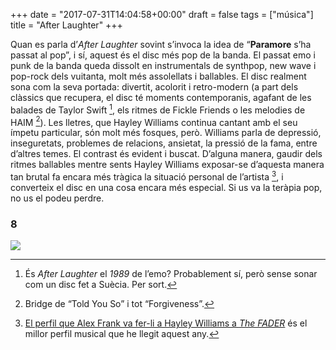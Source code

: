 +++
date = "2017-07-31T14:04:58+00:00"
draft = false
tags = ["música"]
title = "After Laughter"
+++
<!-- more -->

Quan es parla d’*After Laughter* sovint s’invoca la idea de “**Paramore** s’ha passat al pop”, i sí, aquest és el disc més pop de la banda. El passat emo i punk de la banda queda dissolt en instrumentals de synthpop, new wave i pop-rock dels vuitanta, molt més assolellats i ballables. El disc realment sona com la seva portada: divertit, acolorit i retro-modern (a part dels clàssics que recupera, el disc té moments contemporanis, agafant de les balades de Taylor Swift [^1], els ritmes de Fickle Friends o les melodies de HAIM [^2]). Les lletres, que Hayley Williams continua cantant amb el seu ímpetu particular, són molt més fosques, però. Williams parla de depressió, inseguretats, problemes de relacions, ansietat, la pressió de la fama, entre d’altres temes. El contrast és evident i buscat. D’alguna manera, gaudir dels ritmes ballables mentre sents Hayley Williams exposar-se d’aquesta manera tan brutal fa encara més tràgica la situació personal de l’artista [^3], i converteix el disc en una cosa encara més especial. Si us va la teràpia pop, no us el podeu perdre.

### 8 

[^1]: És *After Laughter* el *1989* de l’emo? Probablement sí, però sense sonar com un disc fet a Suècia. Per sort.
[^2]: Bridge de “Told You So” i tot “Forgiveness”.
[^3]: [El perfil que Alex Frank va fer-li a Hayley Williams a *The FADER*](http://www.thefader.com/2017/06/29/paramore-hayley-williams-cover-story-interview) és el millor perfil musical que he llegit aquest any.

<img id="splashFade" src="https://68.media.tumblr.com/da707905d2d8c316eab8330353c96e80/tumblr_otykcmEl9n1u00ofno1_1280.jpg">
